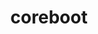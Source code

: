 ---
codehost: https://github.com/coreboot
facebook: https://facebook.com/coreboot
logohandle: coreboot
sort: coreboot
title: coreboot
twitter: https://x.com/coreboot_org
website: https://coreboot.org/
youtube: https://youtube.com/channel/UCviiVAz65y6EiFLITbLG81w/videos
---